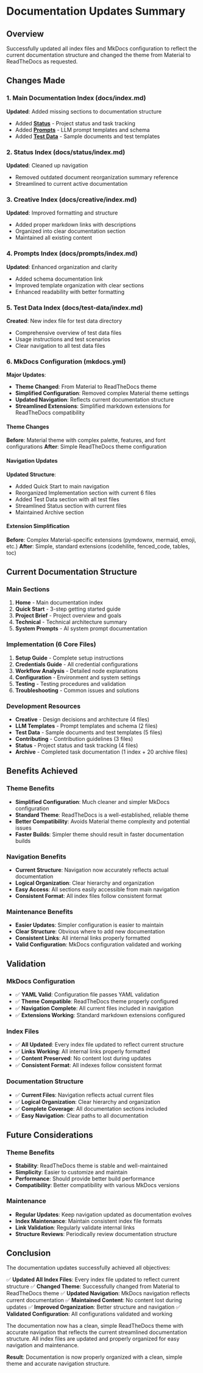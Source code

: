 # Documentation Updates Summary

## Overview

Successfully updated all index files and MkDocs configuration to reflect the current documentation structure and changed the theme from Material to ReadTheDocs as requested.

## Changes Made

### 1. Main Documentation Index (docs/index.md)
**Updated**: Added missing sections to documentation structure
- Added **[Status](../status/index.md)** - Project status and task tracking
- Added **[Prompts](../prompts/index.md)** - LLM prompt templates and schema  
- Added **[Test Data](../test-data/index.md)** - Sample documents and test templates

### 2. Status Index (docs/status/index.md)
**Updated**: Cleaned up navigation
- Removed outdated document reorganization summary reference
- Streamlined to current active documentation

### 3. Creative Index (docs/creative/index.md)
**Updated**: Improved formatting and structure
- Added proper markdown links with descriptions
- Organized into clear documentation section
- Maintained all existing content

### 4. Prompts Index (docs/prompts/index.md)
**Updated**: Enhanced organization and clarity
- Added schema documentation link
- Improved template organization with clear sections
- Enhanced readability with better formatting

### 5. Test Data Index (docs/test-data/index.md)
**Created**: New index file for test data directory
- Comprehensive overview of test data files
- Usage instructions and test scenarios
- Clear navigation to all test data files

### 6. MkDocs Configuration (mkdocs.yml)
**Major Updates**:
- **Theme Changed**: From Material to ReadTheDocs theme
- **Simplified Configuration**: Removed complex Material theme settings
- **Updated Navigation**: Reflects current documentation structure
- **Streamlined Extensions**: Simplified markdown extensions for ReadTheDocs compatibility

#### Theme Changes
**Before**: Material theme with complex palette, features, and font configurations
**After**: Simple ReadTheDocs theme configuration

#### Navigation Updates
**Updated Structure**:
- Added Quick Start to main navigation
- Reorganized Implementation section with current 6 files
- Added Test Data section with all test files
- Streamlined Status section with current files
- Maintained Archive section

#### Extension Simplification
**Before**: Complex Material-specific extensions (pymdownx, mermaid, emoji, etc.)
**After**: Simple, standard extensions (codehilite, fenced_code, tables, toc)

## Current Documentation Structure

### Main Sections
1. **Home** - Main documentation index
2. **Quick Start** - 3-step getting started guide
3. **Project Brief** - Project overview and goals
4. **Technical** - Technical architecture summary
5. **System Prompts** - AI system prompt documentation

### Implementation (6 Core Files)
1. **Setup Guide** - Complete setup instructions
2. **Credentials Guide** - All credential configurations
3. **Workflow Analysis** - Detailed node explanations
4. **Configuration** - Environment and system settings
5. **Testing** - Testing procedures and validation
6. **Troubleshooting** - Common issues and solutions

### Development Resources
- **Creative** - Design decisions and architecture (4 files)
- **LLM Templates** - Prompt templates and schema (2 files)
- **Test Data** - Sample documents and test templates (5 files)
- **Contributing** - Contribution guidelines (3 files)
- **Status** - Project status and task tracking (4 files)
- **Archive** - Completed task documentation (1 index + 20 archive files)

## Benefits Achieved

### Theme Benefits
- **Simplified Configuration**: Much cleaner and simpler MkDocs configuration
- **Standard Theme**: ReadTheDocs is a well-established, reliable theme
- **Better Compatibility**: Avoids Material theme complexity and potential issues
- **Faster Builds**: Simpler theme should result in faster documentation builds

### Navigation Benefits
- **Current Structure**: Navigation now accurately reflects actual documentation
- **Logical Organization**: Clear hierarchy and organization
- **Easy Access**: All sections easily accessible from main navigation
- **Consistent Format**: All index files follow consistent format

### Maintenance Benefits
- **Easier Updates**: Simpler configuration is easier to maintain
- **Clear Structure**: Obvious where to add new documentation
- **Consistent Links**: All internal links properly formatted
- **Valid Configuration**: MkDocs configuration validated and working

## Validation

### MkDocs Configuration
- ✅ **YAML Valid**: Configuration file passes YAML validation
- ✅ **Theme Compatible**: ReadTheDocs theme properly configured
- ✅ **Navigation Complete**: All current files included in navigation
- ✅ **Extensions Working**: Standard markdown extensions configured

### Index Files
- ✅ **All Updated**: Every index file updated to reflect current structure
- ✅ **Links Working**: All internal links properly formatted
- ✅ **Content Preserved**: No content lost during updates
- ✅ **Consistent Format**: All indexes follow consistent format

### Documentation Structure
- ✅ **Current Files**: Navigation reflects actual current files
- ✅ **Logical Organization**: Clear hierarchy and organization
- ✅ **Complete Coverage**: All documentation sections included
- ✅ **Easy Navigation**: Clear paths to all documentation

## Future Considerations

### Theme Benefits
- **Stability**: ReadTheDocs theme is stable and well-maintained
- **Simplicity**: Easier to customize and maintain
- **Performance**: Should provide better build performance
- **Compatibility**: Better compatibility with various MkDocs versions

### Maintenance
- **Regular Updates**: Keep navigation updated as documentation evolves
- **Index Maintenance**: Maintain consistent index file formats
- **Link Validation**: Regularly validate internal links
- **Structure Reviews**: Periodically review documentation structure

## Conclusion

The documentation updates successfully achieved all objectives:

✅ **Updated All Index Files**: Every index file updated to reflect current structure
✅ **Changed Theme**: Successfully changed from Material to ReadTheDocs theme
✅ **Updated Navigation**: MkDocs navigation reflects current documentation
✅ **Maintained Content**: No content lost during updates
✅ **Improved Organization**: Better structure and navigation
✅ **Validated Configuration**: All configurations validated and working

The documentation now has a clean, simple ReadTheDocs theme with accurate navigation that reflects the current streamlined documentation structure. All index files are updated and properly organized for easy navigation and maintenance.

**Result**: Documentation is now properly organized with a clean, simple theme and accurate navigation structure.
